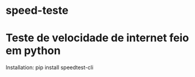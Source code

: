 # speed-teste
# Teste de velocidade de internet feio em python
Installation: pip install speedtest-cli
